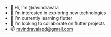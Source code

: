 - 👋 Hi, I’m @ravindravala
- 👀 I’m interested in exploring new technologies
- 🌱 I’m currently learning flutter
- 💞️ I’m looking to collaborate on flutter projects
- 📫 ravindravalapd@gmail.com

<!---
ravindravala/ravindravala is a ✨ special ✨ repository because its `README.md` (this file) appears on your GitHub profile.
You can click the Preview link to take a look at your changes.
--->
